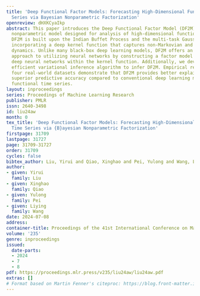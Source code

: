 ```yaml
---
title: 'Deep Functional Factor Models: Forecasting High-Dimensional Functional Time
  Series via Bayesian Nonparametric Factorization'
openreview: dHXKCyaIkp
abstract: This paper introduces the Deep Functional Factor Model (DF2M), a Bayesian
  nonparametric model designed for analysis of high-dimensional functional time series.
  DF2M is built upon the Indian Buffet Process and the multi-task Gaussian Process,
  incorporating a deep kernel function that captures non-Markovian and nonlinear temporal
  dynamics. Unlike many black-box deep learning models, DF2M offers an explainable
  approach to utilizing neural networks by constructing a factor model and integrating
  deep neural networks within the kernel function. Additionally, we develop a computationally
  efficient variational inference algorithm to infer DF2M. Empirical results from
  four real-world datasets demonstrate that DF2M provides better explainability and
  superior predictive accuracy compared to conventional deep learning models for high-dimensional
  functional time series.
layout: inproceedings
series: Proceedings of Machine Learning Research
publisher: PMLR
issn: 2640-3498
id: liu24aw
month: 0
tex_title: 'Deep Functional Factor Models: Forecasting High-Dimensional Functional
  Time Series via {B}ayesian Nonparametric Factorization'
firstpage: 31709
lastpage: 31727
page: 31709-31727
order: 31709
cycles: false
bibtex_author: Liu, Yirui and Qiao, Xinghao and Pei, Yulong and Wang, Liying
author:
- given: Yirui
  family: Liu
- given: Xinghao
  family: Qiao
- given: Yulong
  family: Pei
- given: Liying
  family: Wang
date: 2024-07-08
address:
container-title: Proceedings of the 41st International Conference on Machine Learning
volume: '235'
genre: inproceedings
issued:
  date-parts:
  - 2024
  - 7
  - 8
pdf: https://proceedings.mlr.press/v235/liu24aw/liu24aw.pdf
extras: []
# Format based on Martin Fenner's citeproc: https://blog.front-matter.io/posts/citeproc-yaml-for-bibliographies/
---
```

